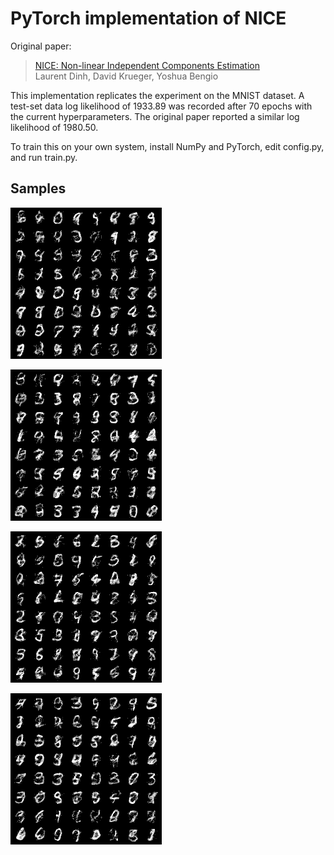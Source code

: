 # PyTorch implementation of NICE

Original paper:
  > [NICE: Non-linear Independent Components Estimation](https://arxiv.org/abs/1410.8516)\
  > Laurent Dinh, David Krueger, Yoshua Bengio

This implementation replicates the experiment on the MNIST dataset.
A test-set data log likelihood of 1933.89 was recorded after 70 epochs with the current hyperparameters. The original paper reported a similar log likelihood of 1980.50.

To train this on your own system, install NumPy and PyTorch, edit config.py, and run train.py.

## Samples

![](/samples/samples1.png?raw=true)

![](/samples/samples2.png?raw=true)

![](/samples/samples3.png?raw=true)

![](/samples/samples4.png?raw=true)

